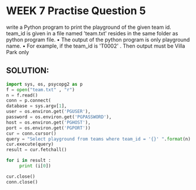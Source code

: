 # WEEK 7 Practise Question 5

write a Python program to print the playground of the given team id. team_id is given in a file named 'team.txt' resides in the same folder as python program file.
 • The output of the python program is only playground name.
 • For example, if the team_id is 'T0002' . Then output must be Villa Park only

## SOLUTION:

```python 
import sys, os, psycopg2 as p
f = open("team.txt" , "r")
n = f.read()
conn = p.connect(
database = sys.argv[1],
user = os.environ.get('PGUSER'),
password = os.environ.get('PGPASSWORD'),
host = os.environ.get('PGHOST'),
port = os.environ.get('PGPORT'))
cur = conn.cursor()
query = "Select playground from teams where team_id = '{}' ".format(n)
cur.execute(query)
result = cur.fetchall()

for i in result :
     print (i[0])

cur.close()
conn.close()
```
